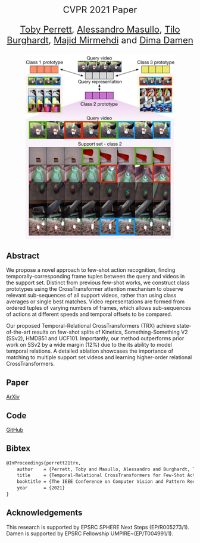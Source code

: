 <p align="center" style="font-size:24px">
CVPR 2021 Paper
</p>

<p align="center" style="font-size:24px">
<a href="https://tobyperrett.github.io/">Toby Perrett</a>, <a href="https://www.alessandromasullo.com/">Alessandro Masullo</a>, <a href="http://people.cs.bris.ac.uk/~burghard/">Tilo Burghardt</a>, <a href="http://people.cs.bris.ac.uk/~majid/">Majid Mirmehdi</a> and <a href="https://dimadamen.github.io/">Dima Damen</a>
</p>

<p align="center">
<img src="vis10.jpg" width="400">
</p>


## Abstract

We propose a novel approach to few-shot action recognition, finding temporally-corresponding frame tuples between the query and videos in the support set. Distinct from previous few-shot works, we construct class prototypes using the CrossTransformer attention mechanism to observe relevant sub-sequences of all support videos, rather than using class averages or single best matches. Video representations are formed from ordered tuples of varying numbers of frames, which allows sub-sequences of actions at different speeds and temporal offsets to be compared.

Our proposed Temporal-Relational CrossTransformers (TRX) achieve state-of-the-art results on few-shot splits of Kinetics, Something-Something V2 (SSv2), HMDB51 and UCF101.  Importantly, our method outperforms prior work on SSv2 by a wide margin (12%) due to the its ability to model temporal relations. A detailed ablation showcases the importance of matching to multiple support set videos and learning higher-order relational CrossTransformers.



## Paper

[ArXiv](https://arxiv.org/abs/2101.06184)

## Code

[GitHub](https://github.com/tobyperrett/trx)

## Bibtex

```markdown
@InProceedings{perrett21trx,
    author    = {Perrett, Toby and Masullo, Alessandro and Burghardt, Tilo and Mirmehdi, Majid and Damen, Dima},
    title     = {Temporal-Relational CrossTransformers for Few-Shot Action Recognition},
    booktitle = {The IEEE Conference on Computer Vision and Pattern Recognition (CVPR)},
    year      = {2021}
}
```

## Acknowledgements
This research is supported by EPSRC SPHERE Next Steps (EP/R005273/1). Damen is supported by EPSRC Fellowship UMPIRE~(EP/T004991/1).

